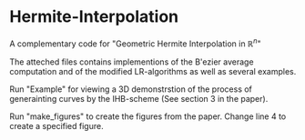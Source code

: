 # Hermite-Interpolation
A complementary code for "Geometric Hermite Interpolation in $\mathbb{R}^n$"

The atteched files contains implementions of the B'ezier average computation and of the modified LR-algorithms as well as several examples.

Run "Example" for viewing a 3D demonstrstion of the process of generainting curves by the IHB-scheme (See section 3 in the paper).

Run "make_figures" to create the figures from the paper. Change line 4 to create a specified figure.
